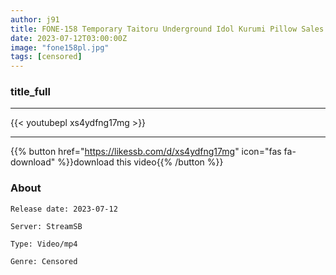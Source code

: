 ```yaml
---
author: j91
title: FONE-158 Temporary Taitoru Underground Idol Kurumi Pillow Sales Frenzy
date: 2023-07-12T03:00:00Z
image: "fone158pl.jpg"
tags: [censored]
---
```


### title_full
___

{{< youtubepl xs4ydfng17mg >}}
___

{{% button href="https://likessb.com/d/xs4ydfng17mg" icon="fas fa-download" %}}download this video{{% /button %}}
### About

`Release date: 2023-07-12`

`Server: StreamSB`

`Type: Video/mp4`

`Genre:	Censored`